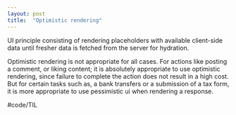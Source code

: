 ```yaml
---
layout: post
title:  "Optimistic rendering"
---
```


UI principle consisting of rendering placeholders with available client-side data until fresher data is fetched from the server for hydration. 

Optimistic rendering is not appropriate for all cases. For actions like posting a comment, or liking content; it is absolutely appropriate to use optimistic rendering, since failure to complete the action does not result in a high cost. But for certain tasks such as, a bank transfers or a submission of a tax form, it is more appropriate to use pessimistic ui when rendering a response.

#code/TIL